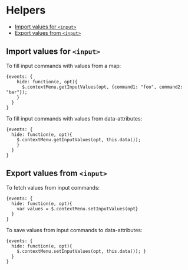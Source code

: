 # Helpers

<!-- START doctoc generated TOC please keep comment here to allow auto update -->
<!-- DON'T EDIT THIS SECTION, INSTEAD RE-RUN doctoc TO UPDATE -->


- [Import values for `<input>`](#import-values-for-input)
- [Export values from `<input>`](#export-values-from-input)

<!-- END doctoc generated TOC please keep comment here to allow auto update -->

## Import values for `<input>`

To fill input commands with values from a map:

```
{events: {
    hide: function(e, opt){ 
      $.contextMenu.getInputValues(opt, {command1: "foo", command2: "bar"}); 
    }
  }
}
```

To fill input commands with values from data-attributes:

```
{events: {
  hide: function(e, opt){ 
    $.contextMenu.getInputValues(opt, this.data());
    }
  }
}
```

## Export values from `<input>`

To fetch values from input commands:

```
{events: {
  hide: function(e, opt){ 
    var values = $.contextMenu.setInputValues(opt}
  }
}
```

To save values from input commands to data-attributes:

```
{events: {
  hide: function(e, opt){ 
    $.contextMenu.setInputValues(opt, this.data()); }
  }
}
```

